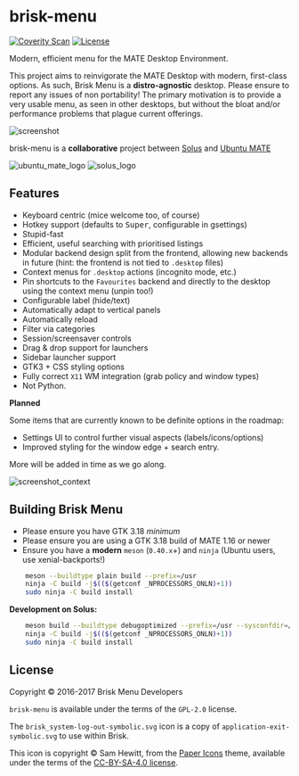 brisk-menu
==========

[![Coverity Scan](https://img.shields.io/coverity/scan/11139.svg)](https://scan.coverity.com/projects/solus-project-brisk-menu) [![License](https://img.shields.io/badge/License-GPL%202.0-blue.svg)](https://opensource.org/licenses/GPL-2.0)

Modern, efficient menu for the MATE Desktop Environment.

This project aims to reinvigorate the MATE Desktop with modern, first-class options. As such, Brisk Menu is a **distro-agnostic** desktop. Please ensure to report any issues of non portability!
The primary motivation is to provide a very usable menu, as seen in other desktops, but without the bloat and/or performance problems that plague current offerings.

![screenshot](https://raw.githubusercontent.com/solus-project/brisk-menu/master/.github/main.png)

brisk-menu is a **collaborative** project between [Solus](https://solus-project.com/) and [Ubuntu MATE](https://ubuntu-mate.org/)

![ubuntu_mate_logo](https://ubuntu-mate.org/gallery/Artwork/design-guide/Main_Logo.png) ![solus_logo](https://build.solus-project.com/logo.png)

Features
--------

 - Keyboard centric (mice welcome too, of course)
 - Hotkey support (defaults to <kbd>Super</kbd>, configurable in gsettings)
 - Stupid-fast
 - Efficient, useful searching with prioritised listings
 - Modular backend design split from the frontend, allowing new backends in future
   (hint: the frontend is not tied to `.desktop` files)
 - Context menus for `.desktop` actions (incognito mode, etc.)
 - Pin shortcuts to the `Favourites` backend and directly to the desktop using the context menu (unpin too!)
 - Configurable label (hide/text)
 - Automatically adapt to vertical panels
 - Automatically reload
 - Filter via categories
 - Session/screensaver controls
 - Drag & drop support for launchers
 - Sidebar launcher support
 - GTK3 + CSS styling options
 - Fully correct `X11` WM integration (grab policy and window types)
 - Not Python.

**Planned**

Some items that are currently known to be definite options in the roadmap:

 - Settings UI to control further visual aspects (labels/icons/options)
 - Improved styling for the window edge + search entry.

More will be added in time as we go along.

![screenshot_context](https://raw.githubusercontent.com/solus-project/brisk-menu/master/.github/context.png)

Building Brisk Menu
-------------------

 * Please ensure you have GTK 3.18 *minimum*
 * Please ensure you are using a GTK 3.18 build of MATE 1.16 or newer
 * Ensure you have a **modern** `meson` (`0.40.x`+) and `ninja` (Ubuntu users, use xenial-backports!)

```bash
    meson --buildtype plain build --prefix=/usr
    ninja -C build -j$(($(getconf _NPROCESSORS_ONLN)+1))
    sudo ninja -C build install
````

**Development on Solus:**

```bash
    meson build --buildtype debugoptimized --prefix=/usr --sysconfdir=/etc --libdir=/usr/lib64 --libexecdir=/usr/lib64/brisk-menu
    ninja -C build -j$(($(getconf _NPROCESSORS_ONLN)+1))
    sudo ninja -C build install
```

License
--------

Copyright © 2016-2017 Brisk Menu Developers

`brisk-menu` is available under the terms of the `GPL-2.0` license.

The `brisk_system-log-out-symbolic.svg` icon is a copy of `application-exit-symbolic.svg`
to use within Brisk.

This icon is copyright © Sam Hewitt, from the [Paper Icons](https://github.com/snwh/paper-icon-theme) theme, available
under the terms of the [CC-BY-SA-4.0 license](https://creativecommons.org/licenses/by-sa/4.0/).
